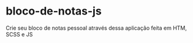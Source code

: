 # bloco-de-notas-js
Crie seu bloco de notas pessoal através dessa aplicação feita em HTM, SCSS e JS
